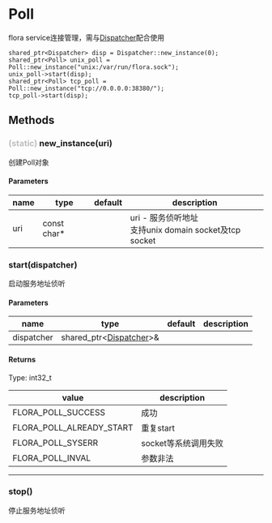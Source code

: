 # Poll

flora service连接管理，需与[Dispatcher](dispatcher.md)配合使用

```
shared_ptr<Dispatcher> disp = Dispatcher::new_instance(0);
shared_ptr<Poll> unix_poll = Poll::new_instance("unix:/var/run/flora.sock");
unix_poll->start(disp);
shared_ptr<Poll> tcp_poll = Poll::new_instance("tcp://0.0.0.0:38380/");
tcp_poll->start(disp);
```

## Methods

### <font color=#bdbdbd>(static)</font> new_instance(uri)

创建Poll对象

#### Parameters

name | type | default | description
--- | --- | --- | ---
uri | const char* | | uri - 服务侦听地址<br>支持unix domain socket及tcp socket

### start(dispatcher)

启动服务地址侦听

#### Parameters

name | type | default | description
--- | --- | --- | ---
dispatcher | shared_ptr\<[Dispatcher](dispatcher.md)>& | |

#### Returns

Type: int32_t

value | description
--- | ---
FLORA_POLL_SUCCESS | 成功
FLORA_POLL_ALREADY_START | 重复start
FLORA_POLL_SYSERR | socket等系统调用失败
FLORA_POLL_INVAL | 参数非法

---

### stop()

停止服务地址侦听

